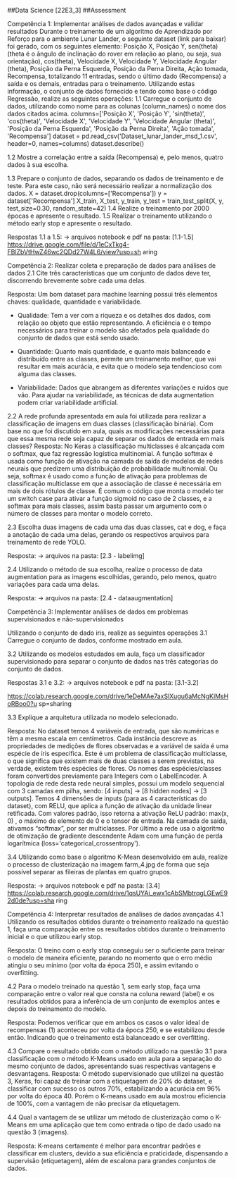 ##Data Science [22E3_3]
##Assessment 
 

 Competência 1: Implementar análises de dados avançadas e validar resultados
Durante o treinamento de um algoritmo de Aprendizado por Reforço para o ambiente Lunar Lander, o seguinte dataset (link para baixar) foi gerado, com os seguintes elemento: Posição X, Posição Y, sen(theta) (theta é o ângulo de inclinação do rover em relação ao plano, ou seja, sua orientação), cos(theta), Velocidade X, Velocidade Y, Velocidade Angular (theta), Posição da Perna Esquerda, Posição da Perna Direita, Ação tomada, Recompensa, totalizando 11 entradas, sendo o último dado (Recompensa) a saída e os demais, entradas para o treinamento. Utilizando estas informação, o conjunto de dados fornecido e tendo como base o código Regressão, realize as seguintes operações:
1.1 Carregue o conjunto de dados, utilizando como nome para as colunas (column_names) o nome dos dados citados acima.
columns=['Posição X', 'Posição Y', 'sin(theta)', 'cos(theta)',
'Velocidade X',
'Velocidade Y',
'Velocidade Angular (theta)', 'Posição da Perna Esquerda', 'Posição da Perna Direita', 'Ação tomada', 'Recompensa']
dataset = pd.read_csv('Dataset_lunar_lander_msd_1.csv', header=0,
names=columns) dataset.describe()


1.2 Mostre a correlação entre a saída (Recompensa) e, pelo menos, quatro dados à sua escolha.


 1.3 Prepare o conjunto de dados, separando os dados de treinamento e de teste. Para este caso, não será necessário realizar a normalização dos dados.
X = dataset.drop(columns=['Recompensa'])
y = dataset['Recompensa']
X_train, X_test, y_train, y_test = train_test_split(X, y, test_size=0.30, random_state=42)
1.4 Realize o treinamento por 2000 épocas e apresente o resultado.
1.5 Realizar o treinamento utilizando o método early stop e apresente o resultado.


Respostas 1.1 a 1.5: → arquivos notebook e pdf na pasta: [1.1-1.5]
https://drive.google.com/file/d/1eCxTkg4-FBlZbVtHwZ46wc2QDd27W4L6/view?usp=sh aring


Competência 2: Realizar coleta e preparação de dados para análises de dados
2.1 Cite três características que um conjunto de dados deve ter, discorrendo brevemente
sobre cada uma delas.


Resposta: Um bom dataset para machine learning possui três elementos chaves: qualidade, quantidade e variabilidade.


- Qualidade: Tem a ver com a riqueza e os detalhes dos dados, com relação ao objeto que estão representando. A eficiência e o tempo necessários para treinar o modelo são afetados pela qualidade do conjunto de dados que está sendo usado.


- Quantidade: Quanto mais quantidade, e quanto mais balanceado e distribuído entre as classes, permite um treinamento melhor, que vai resultar em mais acurácia, e evita que o modelo seja tendencioso com alguma das classes.


- Variabilidade: Dados que abrangem as diferentes variações e ruídos que vão. Para ajudar na variabilidade, as técnicas de data augmentation podem criar variabilidade artificial.


2.2 A rede profunda apresentada em aula foi utilizada para realizar a classificação de imagens em duas classes (classificação binária). Com base no que foi discutido em aula, quais as modificações necessárias para que essa mesma rede seja capaz de separar os dados de entrada em mais classes?
Resposta: No Keras a classificação multiclasses é alcançada com o softmax, que faz regressão logística multinomial. A função softmax é usada como função de ativação na camada de saída de modelos de redes neurais que predizem uma distribuição de probabilidade multinomial. Ou seja, softmax é usado como a função de ativação para problemas de classificação multiclasse em que a associação de classe é necessária em mais de dois rótulos de classe.
É comum o código que monta o modelo ter um switch case para ativar a função sigmoid no caso de 2 classes, e a softmax para mais classes, assim basta passar um argumento com o número de classes para montar o modelo correto.


2.3 Escolha duas imagens de cada uma das duas classes, cat e dog, e faça a anotação de cada uma delas, gerando os respectivos arquivos para treinamento de rede YOLO.


Resposta: → arquivos na pasta: [2.3 - labelimg]


 2.4 Utilizando o método de sua escolha, realize o processo de data augmentation para as imagens escolhidas, gerando, pelo menos, quatro variações para cada uma delas.


Resposta: → arquivos na pasta: [2.4 - dataaugmentation]


Competência 3: Implementar análises de dados em problemas supervisionados e
não-supervisionados


Utilizando o conjunto de dado iris, realize as seguintes operações
3.1 Carregue o conjunto de dados, conforme mostrado em aula.


3.2 Utilizando os modelos estudados em aula, faça um classificador supervisionado para separar o conjunto de dados nas três categorias do conjunto de dados.


Respostas 3.1 e 3.2: → arquivos notebook e pdf na pasta: [3.1-3.2] 

https://colab.research.google.com/drive/1eDeMAe7axSlXugu6aMcNgKiMsHoRBoo0?u
sp=sharing


3.3 Explique a arquitetura utilizada no modelo selecionado.


Resposta: No dataset temos 4 variáveis de entrada, que são numéricas e têm a mesma escala em centímetros. Cada instância descreve as propriedades de medições de flores observadas e a variável de saída é uma espécie de íris específica.
Este é um problema de classificação multiclasse, o que significa que existem mais de duas classes a serem previstas, na verdade, existem três espécies de flores.
Os nomes das espécies/classes foram convertidos previamente para Integers com o LabelEncoder.
A topologia de rede desta rede neural simples, possui um modelo sequencial com 3 camadas em pilha, sendo: [4 inputs] -> [8 hidden nodes] -> [3 outputs].
Temos 4 dimensões de inputs (para as 4 características do dataset), com RELU, que aplica a função de ativação da unidade linear retificada. Com valores padrão, isso retorna a ativação ReLU padrão: max(x, 0) , o máximo de elemento de 0 e o tensor de entrada.
Na camada de saída, ativamos “softmax”, por ser multiclasses. Por último a rede usa o algoritmo de otimização de gradiente descendente Adam com uma função de perda logarítmica (loss='categorical_crossentropy').


 3.4 Utilizando como base o algoritmo K-Mean desenvolvido em aula, realize o processo de clusterização na imagem farm_4.jpg de forma que seja possível separar as fileiras de plantas em quatro grupos.


Resposta: → arquivos notebook e pdf na pasta: [3.4] https://colab.research.google.com/drive/1qsUYAi_ewx1cAbSMbtrqgLGEwE92d0de?usp=sha
ring


Competência 4: Interpretar resultados de análises de dados avançadas
4.1 Utilizando os resultados obtidos durante o treinamento realizado na questão 1, faça uma comparação entre os resultados obtidos durante o treinamento inicial e o que utilizou early stop.


Resposta: O treino com o early stop conseguiu ser o suficiente para treinar o modelo de maneira eficiente, parando no momento que o erro médio atingiu o seu mínimo (por volta da época 250), e assim evitando o overfitting.


4.2 Para o modelo treinado na questão 1, sem early stop, faça uma comparação entre o valor real que consta na coluna reward (label) e os resultados obtidos para a inferência de um conjunto de exemplos antes e depois do treinamento do modelo.


Resposta: Podemos verificar que em ambos os casos o valor ideal de recompensas (1) aconteceu por volta da época 250, e se estabilizou desde então. Indicando que o treinamento está balanceado e ser overfitting.


4.3 Compare o resultado obtido com o método utilizado na questão 3.1 para classificação com o método K-Means usado em aula para a separação do mesmo conjunto de dados, apresentando suas respectivas vantagens e desvantagens.
Resposta: O método supervisionado que utilizei na questão 3, Keras, foi capaz de treinar com a etiquetagem de 20% do dataset, e classificar com sucesso os outros 70%, estabilizando a acurácia em 96% por volta do época 40. Porém o K-means usado em aula mostrou eficiencia de 100%, com a vantagem de não precisar da etiquetagem.


4.4 Qual a vantagem de se utilizar um método de clusterização como o K-Means em uma aplicação que tem como entrada o tipo de dado usado na questão 3 (imagens).


Resposta: K-means certamente é melhor para encontrar padrões e classificar em clusters, devido a sua eficiência e praticidade, dispensando a supervisão (etiquetagem), além de escalona para grandes conjuntos de dados.
 
